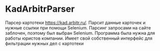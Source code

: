 # KadArbitrParser

Парсер картотеки https://kad.arbitr.ru/. 
Парсит данные карточек и нужные ссылки при помощи Selenium. Парсинг запросами на сайте заблочен, поэтому был выбран Selenium.
Программа была нужна для работы юристов компании. 
Имеет свой собственный интерфейс для фильтрации нужных дел с картотеки
